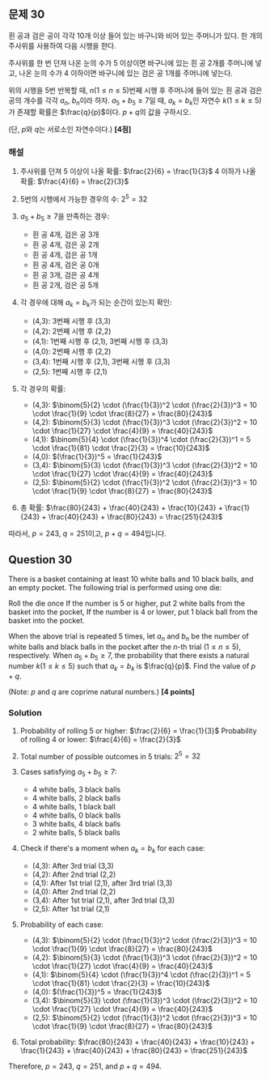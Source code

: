 

## 문제 30

흰 공과 검은 공이 각각 10개 이상 들어 있는 바구니와 비어 있는 주머니가 있다. 한 개의 주사위를 사용하여 다음 시행을 한다.

주사위를 한 번 던져
나온 눈의 수가 5 이상이면
바구니에 있는 흰 공 2개를 주머니에 넣고,
나온 눈의 수가 4 이하이면
바구니에 있는 검은 공 1개를 주머니에 넣는다.

위의 시행을 5번 반복할 때, $n(1 \leq n \leq 5)$번째 시행 후 주머니에 들어 있는 흰 공과 검은 공의 개수를 각각 $a_n$, $b_n$이라 하자. $a_5 + b_5 \geq 7$일 때, $a_k = b_k$인 자연수 $k(1 \leq k \leq 5)$가 존재할 확률은 $\frac{q}{p}$이다. $p+q$의 값을 구하시오.

(단, $p$와 $q$는 서로소인 자연수이다.) **[4점]**

### 해설

1) 주사위를 던져 5 이상이 나올 확률: $\frac{2}{6} = \frac{1}{3}$
   4 이하가 나올 확률: $\frac{4}{6} = \frac{2}{3}$

2) 5번의 시행에서 가능한 경우의 수: $2^5 = 32$

3) $a_5 + b_5 \geq 7$을 만족하는 경우:
   - 흰 공 4개, 검은 공 3개
   - 흰 공 4개, 검은 공 2개
   - 흰 공 4개, 검은 공 1개
   - 흰 공 4개, 검은 공 0개
   - 흰 공 3개, 검은 공 4개
   - 흰 공 2개, 검은 공 5개

4) 각 경우에 대해 $a_k = b_k$가 되는 순간이 있는지 확인:
   - (4,3): 3번째 시행 후 (3,3)
   - (4,2): 2번째 시행 후 (2,2)
   - (4,1): 1번째 시행 후 (2,1), 3번째 시행 후 (3,3)
   - (4,0): 2번째 시행 후 (2,2)
   - (3,4): 1번째 시행 후 (2,1), 3번째 시행 후 (3,3)
   - (2,5): 1번째 시행 후 (2,1)

5) 각 경우의 확률:
   - (4,3): $\binom{5}{2} \cdot (\frac{1}{3})^2 \cdot (\frac{2}{3})^3 = 10 \cdot \frac{1}{9} \cdot \frac{8}{27} = \frac{80}{243}$
   - (4,2): $\binom{5}{3} \cdot (\frac{1}{3})^3 \cdot (\frac{2}{3})^2 = 10 \cdot \frac{1}{27} \cdot \frac{4}{9} = \frac{40}{243}$
   - (4,1): $\binom{5}{4} \cdot (\frac{1}{3})^4 \cdot (\frac{2}{3})^1 = 5 \cdot \frac{1}{81} \cdot \frac{2}{3} = \frac{10}{243}$
   - (4,0): $(\frac{1}{3})^5 = \frac{1}{243}$
   - (3,4): $\binom{5}{3} \cdot (\frac{1}{3})^3 \cdot (\frac{2}{3})^2 = 10 \cdot \frac{1}{27} \cdot \frac{4}{9} = \frac{40}{243}$
   - (2,5): $\binom{5}{2} \cdot (\frac{1}{3})^2 \cdot (\frac{2}{3})^3 = 10 \cdot \frac{1}{9} \cdot \frac{8}{27} = \frac{80}{243}$

6) 총 확률: $\frac{80}{243} + \frac{40}{243} + \frac{10}{243} + \frac{1}{243} + \frac{40}{243} + \frac{80}{243} = \frac{251}{243}$

따라서, $p = 243$, $q = 251$이고, $p + q = 494$입니다.

## Question 30

There is a basket containing at least 10 white balls and 10 black balls, and an empty pocket. The following trial is performed using one die:

Roll the die once
If the number is 5 or higher,
put 2 white balls from the basket into the pocket,
If the number is 4 or lower,
put 1 black ball from the basket into the pocket.

When the above trial is repeated 5 times, let $a_n$ and $b_n$ be the number of white balls and black balls in the pocket after the $n$-th trial $(1 \leq n \leq 5)$, respectively. When $a_5 + b_5 \geq 7$, the probability that there exists a natural number $k(1 \leq k \leq 5)$ such that $a_k = b_k$ is $\frac{q}{p}$. Find the value of $p+q$.

(Note: $p$ and $q$ are coprime natural numbers.) **[4 points]**

### Solution

1) Probability of rolling 5 or higher: $\frac{2}{6} = \frac{1}{3}$
   Probability of rolling 4 or lower: $\frac{4}{6} = \frac{2}{3}$

2) Total number of possible outcomes in 5 trials: $2^5 = 32$

3) Cases satisfying $a_5 + b_5 \geq 7$:
   - 4 white balls, 3 black balls
   - 4 white balls, 2 black balls
   - 4 white balls, 1 black ball
   - 4 white balls, 0 black balls
   - 3 white balls, 4 black balls
   - 2 white balls, 5 black balls

4) Check if there's a moment when $a_k = b_k$ for each case:
   - (4,3): After 3rd trial (3,3)
   - (4,2): After 2nd trial (2,2)
   - (4,1): After 1st trial (2,1), after 3rd trial (3,3)
   - (4,0): After 2nd trial (2,2)
   - (3,4): After 1st trial (2,1), after 3rd trial (3,3)
   - (2,5): After 1st trial (2,1)

5) Probability of each case:
   - (4,3): $\binom{5}{2} \cdot (\frac{1}{3})^2 \cdot (\frac{2}{3})^3 = 10 \cdot \frac{1}{9} \cdot \frac{8}{27} = \frac{80}{243}$
   - (4,2): $\binom{5}{3} \cdot (\frac{1}{3})^3 \cdot (\frac{2}{3})^2 = 10 \cdot \frac{1}{27} \cdot \frac{4}{9} = \frac{40}{243}$
   - (4,1): $\binom{5}{4} \cdot (\frac{1}{3})^4 \cdot (\frac{2}{3})^1 = 5 \cdot \frac{1}{81} \cdot \frac{2}{3} = \frac{10}{243}$
   - (4,0): $(\frac{1}{3})^5 = \frac{1}{243}$
   - (3,4): $\binom{5}{3} \cdot (\frac{1}{3})^3 \cdot (\frac{2}{3})^2 = 10 \cdot \frac{1}{27} \cdot \frac{4}{9} = \frac{40}{243}$
   - (2,5): $\binom{5}{2} \cdot (\frac{1}{3})^2 \cdot (\frac{2}{3})^3 = 10 \cdot \frac{1}{9} \cdot \frac{8}{27} = \frac{80}{243}$

6) Total probability: $\frac{80}{243} + \frac{40}{243} + \frac{10}{243} + \frac{1}{243} + \frac{40}{243} + \frac{80}{243} = \frac{251}{243}$

Therefore, $p = 243$, $q = 251$, and $p + q = 494$.